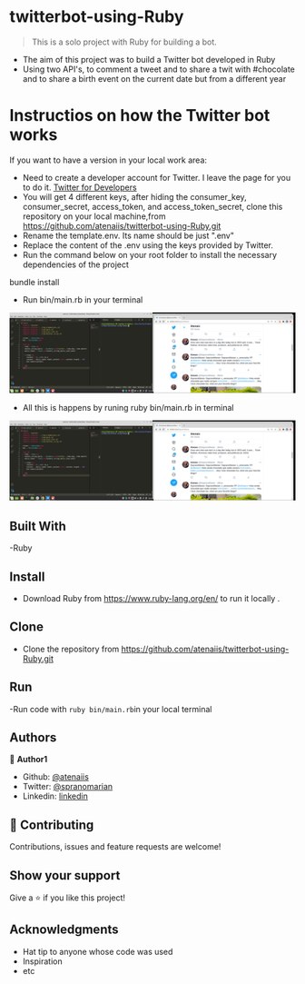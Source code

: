 # twitterbot-using-Ruby


> This is a solo project with Ruby for building a bot.
- The aim of this project was to build a Twitter bot developed in Ruby
- Using two API's, to comment a tweet and to share a twit with #chocolate and to share a birth event on the current date but from a different year

# Instructios on how the Twitter bot works
If you want to have a version in your local work area:
- Need to create a developer account for Twitter. I leave the page for you to do it. [Twitter for Developers](https://github.com/atenaiis)
- You will get 4 different keys, after hiding the consumer_key, consumer_secret, access_token, and access_token_secret,  clone this repository on your local machine,from https://github.com/atenaiis/twitterbot-using-Ruby.git
- Rename the template.env. Its name should be just ".env"
- Replace the content of the .env using the keys provided by Twitter.
- Run the command below on your root folder to install the necessary dependencies of the project

bundle install

- Run bin/main.rb in your terminal

![screenshot](./Things/main.png)

- All this is happens by runing ruby bin/main.rb in terminal 

![screenshot](./Things/main.png)

## Built With

-Ruby

## Install
- Download Ruby from https://www.ruby-lang.org/en/ to run it locally .


## Clone
- Clone the repository from https://github.com/atenaiis/twitterbot-using-Ruby.git

## Run
-Run code with  `ruby bin/main.rb`in your local terminal


## Authors


👤 **Author1**

- Github: [@atenaiis](https://github.com/atenaiis)
- Twitter: [@spranomarian](https://twitter.com/SopranoMarian)
- Linkedin: [linkedin](https://www.linkedin.com/in/mariana-atenai-campos-garcia-a30791143/)

## 🤝 Contributing

Contributions, issues and feature requests are welcome!


## Show your support

Give a ⭐️ if you like this project!

## Acknowledgments

- Hat tip to anyone whose code was used
- Inspiration
- etc


